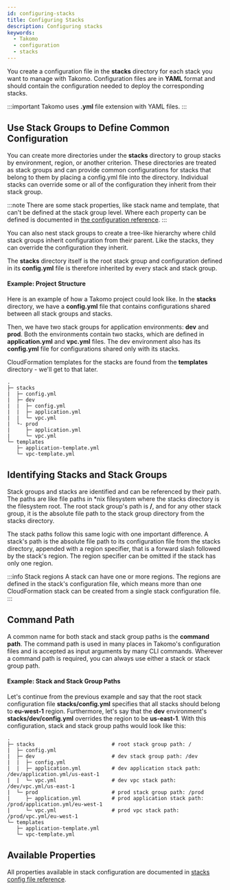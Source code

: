 ```yaml
---
id: configuring-stacks
title: Configuring Stacks
description: Configuring stacks
keywords:
  - Takomo
  - configuration
  - stacks
---
```


You create a configuration file in the **stacks** directory for each stack you want to manage with Takomo. Configuration files are in **YAML** format and should contain the configuration needed to deploy the corresponding stacks.

:::important
Takomo uses **.yml** file extension with YAML files.
:::

## Use Stack Groups to Define Common Configuration 

You can create more directories under the **stacks** directory to group stacks by environment, region, or another criterion. These directories are treated as stack groups and can provide common configurations for stacks that belong to them by placing a config.yml file into the directory. Individual stacks can override some or all of the configuration they inherit from their stack group.

:::note
There are some stack properties, like stack name and template, that can't be defined at the stack group level. Where each property can be defined is documented in [the configuration reference](/docs/config-reference/stacks).
:::

You can also nest stack groups to create a tree-like hierarchy where child stack groups inherit configuration from their parent. Like the stacks, they can override the configuration they inherit. 

The **stacks** directory itself is the root stack group and configuration defined in its **config.yml** file is therefore inherited by every stack and stack group.

#### Example: Project Structure 

Here is an example of how a Takomo project could look like. In the **stacks** directory, we have a **config.yml** file that contains configurations shared between all stack groups and stacks.

Then, we have two stack groups for application environments: **dev** and **prod**. Both the environments contain two stacks, which are defined in **application.yml** and **vpc.yml** files. The dev environment also has its **config.yml** file for configurations shared only with its stacks.

CloudFormation templates for the stacks are found from the **templates** directory - we'll get to that later.

```
.
├─ stacks
|  ├─ config.yml
|  ├─ dev
|  |  ├─ config.yml
|  |  ├─ application.yml
|  |  └─ vpc.yml
|  └- prod
|     ├─ application.yml
|     └─ vpc.yml
└─ templates
   ├─ application-template.yml
   └─ vpc-template.yml
```

## Identifying Stacks and Stack Groups

Stack groups and stacks are identified and can be referenced by their path. The paths are like file paths in *nix filesystem where the stacks directory is the filesystem root. The root stack group's path is **/**, and for any other stack group, it is the absolute file path to the stack group directory from the stacks directory.

The stack paths follow this same logic with one important difference. A stack's path is the absolute file path to its configuration file from the stacks directory, appended with a region specifier, that is a forward slash followed by the stack's region. The region specifier can be omitted if the stack has only one region.

:::info Stack regions
A stack can have one or more regions. The regions are defined in the stack's configuration file, which means more than one CloudFormation stack can be created from a single stack configuration file.
:::

## Command Path

A common name for both stack and stack group paths is the **command path**. The command path is used in many places in Takomo's configuration files and is accepted as input arguments by many CLI commands. Wherever a command path is required, you can always use either a stack or stack group path.

#### Example: Stack and Stack Group Paths

Let's continue from the previous example and say that the root stack configuration file **stacks/config.yml** specifies that all stacks should belong to **eu-west-1** region. Furthermore, let's say that the **dev** environment's **stacks/dev/config.yml** overrides the region to be **us-east-1**. With this configuration, stack and stack group paths would look like this:

```
.
├─ stacks                         # root stack group path: /
|  ├─ config.yml                  
|  ├─ dev                         # dev stack group path: /dev
|  |  ├─ config.yml               
|  |  ├─ application.yml          # dev application stack path: /dev/application.yml/us-east-1
|  |  └─ vpc.yml                  # dev vpc stack path: /dev/vpc.yml/us-east-1
|  └─ prod                        # prod stack group path: /prod
|     ├─ application.yml          # prod application stack path: /prod/application.yml/eu-west-1
|     └─ vpc.yml                  # prod vpc stack path: /prod/vpc.yml/eu-west-1
└─ templates
   ├─ application-template.yml
   └─ vpc-template.yml
```

## Available Properties

All properties available in stack configuration are documented in [stacks config file reference](/docs/config-reference/stacks).